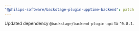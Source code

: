 ```yaml
---
'@philips-software/backstage-plugin-upptime-backend': patch
---
```


Updated dependency `@backstage/backend-plugin-api` to `^0.8.1`.
